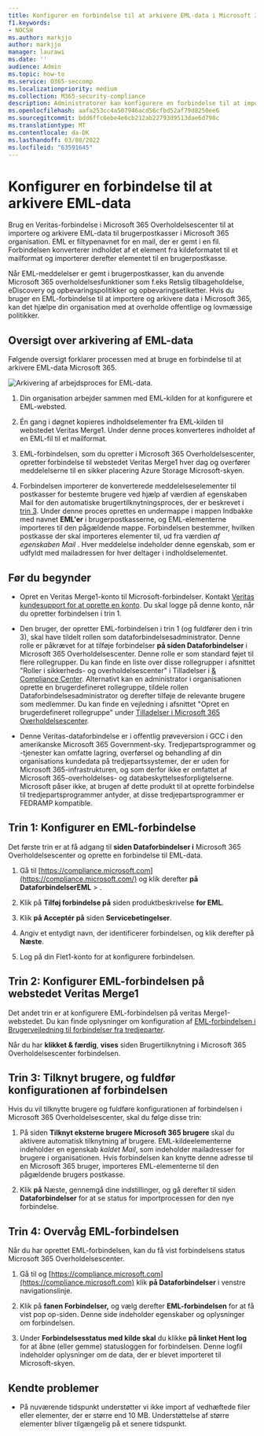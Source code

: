 ```yaml
---
title: Konfigurer en forbindelse til at arkivere EML-data i Microsoft 365
f1.keywords:
- NOCSH
ms.author: markjjo
author: markjjo
manager: laurawi
ms.date: ''
audience: Admin
ms.topic: how-to
ms.service: O365-seccomp
ms.localizationpriority: medium
ms.collection: M365-security-compliance
description: Administratorer kan konfigurere en forbindelse til at importere og arkivere EML-data fra Veritas i Microsoft 365. Med denne forbindelse kan du arkivere data fra tredjeparts datakilder i Microsoft 365. Når du har arkiveret disse data, kan du bruge overholdelsesfunktioner som f.eks. retslig tilbageholdelse, indholdssøgning og opbevaringspolitikker til at administrere tredjepartsdata.
ms.openlocfilehash: aafa253cc4a507946acd56cfbd52af79d8250ee6
ms.sourcegitcommit: bdd6ffc6ebe4e6cb212ab22793d9513dae6d798c
ms.translationtype: MT
ms.contentlocale: da-DK
ms.lasthandoff: 03/08/2022
ms.locfileid: "63591645"
---
```

# <a name="set-up-a-connector-to-archive-eml-data"></a>Konfigurer en forbindelse til at arkivere EML-data

Brug en Veritas-forbindelse i Microsoft 365 Overholdelsescenter til at importere og arkivere EML-data til brugerpostkasser i Microsoft 365 organisation. EML er filtypenavnet for en mail, der er gemt i en fil. Forbindelsen konverterer indholdet af et element fra kildeformatet til et mailformat og importerer derefter elementet til en brugerpostkasse.

Når EML-meddelelser er gemt i brugerpostkasser, kan du anvende Microsoft 365 overholdelsesfunktioner som f.eks Retslig tilbageholdelse, eDiscovery og opbevaringspolitikker og opbevaringsetiketter. Hvis du bruger en EML-forbindelse til at importere og arkivere data i Microsoft 365, kan det hjælpe din organisation med at overholde offentlige og lovmæssige politikker.

## <a name="overview-of-archiving-eml-data"></a>Oversigt over arkivering af EML-data

Følgende oversigt forklarer processen med at bruge en forbindelse til at arkivere EML-data Microsoft 365.

![Arkivering af arbejdsproces for EML-data.](../media/EMLConnectorWorkflow.png)

1. Din organisation arbejder sammen med EML-kilden for at konfigurere et EML-websted.

2. Én gang i døgnet kopieres indholdselementer fra EML-kilden til webstedet Veritas Merge1. Under denne proces konverteres indholdet af en EML-fil til et mailformat.

3. EML-forbindelsen, som du opretter i Microsoft 365 Overholdelsescenter, opretter forbindelse til webstedet Veritas Merge1 hver dag og overfører meddelelserne til en sikker placering Azure Storage Microsoft-skyen.

4. Forbindelsen importerer de konverterede meddelelseselementer til postkasser for bestemte brugere ved hjælp af værdien af  egenskaben Mail for den automatiske brugertilknytningsproces, der er beskrevet i [trin 3](#step-3-map-users-and-complete-the-connector-setup). Under denne proces oprettes en undermappe i mappen Indbakke med navnet **EML'er** i brugerpostkasserne, og EML-elementerne importeres til den pågældende mappe. Forbindelsen bestemmer, hvilken postkasse der skal importeres elementer til, ud fra værdien *af egenskaben Mail* . Hver meddelelse indeholder denne egenskab, som er udfyldt med mailadressen for hver deltager i indholdselementet.

## <a name="before-you-begin"></a>Før du begynder

- Opret en Veritas Merge1-konto til Microsoft-forbindelser. Kontakt [Veritas kundesupport for at oprette en konto](https://globanet.com/ms-connectors-contact). Du skal logge på denne konto, når du opretter forbindelsen i trin 1.

- Den bruger, der opretter EML-forbindelsen i trin 1 (og fuldfører den i trin 3), skal have tildelt rollen som dataforbindelsesadministrator. Denne rolle er påkrævet for at tilføje forbindelser **på siden Dataforbindelser** i Microsoft 365 Overholdelsescenter. Denne rolle er som standard føjet til flere rollegrupper. Du kan finde en liste over disse rollegrupper i afsnittet "Roller i sikkerheds- og overholdelsescenter" i Tilladelser i [& Compliance Center](../security/office-365-security/permissions-in-the-security-and-compliance-center.md#roles-in-the-security--compliance-center). Alternativt kan en administrator i organisationen oprette en brugerdefineret rollegruppe, tildele rollen Dataforbindelsesadministrator og derefter tilføje de relevante brugere som medlemmer. Du kan finde en vejledning i afsnittet "Opret en brugerdefineret rollegruppe" under [Tilladelser i Microsoft 365 Overholdelsescenter](microsoft-365-compliance-center-permissions.md#create-a-custom-role-group).

- Denne Veritas-dataforbindelse er i offentlig prøveversion i GCC i den amerikanske Microsoft 365 Government-sky. Tredjepartsprogrammer og -tjenester kan omfatte lagring, overførsel og behandling af din organisations kundedata på tredjepartssystemer, der er uden for Microsoft 365-infrastrukturen, og som derfor ikke er omfattet af Microsoft 365-overholdelses- og databeskyttelsesforpligtelserne. Microsoft påser ikke, at brugen af dette produkt til at oprette forbindelse til tredjepartsprogrammer antyder, at disse tredjepartsprogrammer er FEDRAMP kompatible.

## <a name="step-1-set-up-an-eml-connector"></a>Trin 1: Konfigurer en EML-forbindelse

Det første trin er at få adgang til **siden Dataforbindelser i** Microsoft 365 Overholdelsescenter og oprette en forbindelse til EML-data.

1. Gå til [https://compliance.microsoft.com](https://compliance.microsoft.com/) og klik derefter **på DataforbindelserEML** > .

2. Klik på **Tilføj forbindelse på** siden produktbeskrivelse **for EML**.

3. Klik **på Acceptér på** siden **Servicebetingelser**.

4. Angiv et entydigt navn, der identificerer forbindelsen, og klik derefter på **Næste**.

5. Log på din Flet1-konto for at konfigurere forbindelsen.

## <a name="step-2-configure-the-eml-connector-on-the-veritas-merge1-site"></a>Trin 2: Konfigurer EML-forbindelsen på webstedet Veritas Merge1

Det andet trin er at konfigurere EML-forbindelsen på veritas Merge1-webstedet. Du kan finde oplysninger om konfiguration af [EML-forbindelsen i Brugervejledning til forbindelser fra tredjeparter](https://docs.ms.merge1.globanetportal.com/Merge1%20Third-Party%20Connectors%20EML%20User%20Guide%20.pdf).

Når du har **klikket & færdig**, **vises** siden Brugertilknytning i Microsoft 365 Overholdelsescenter forbindelsen.

## <a name="step-3-map-users-and-complete-the-connector-setup"></a>Trin 3: Tilknyt brugere, og fuldfør konfigurationen af forbindelsen

Hvis du vil tilknytte brugere og fuldføre konfigurationen af forbindelsen i Microsoft 365 Overholdelsescenter, skal du følge disse trin:

1. På siden **Tilknyt eksterne brugere Microsoft 365 brugere** skal du aktivere automatisk tilknytning af brugere. EML-kildeelementerne indeholder en egenskab *kaldet Mail*, som indeholder mailadresser for brugere i organisationen. Hvis forbindelsen kan knytte denne adresse til en Microsoft 365 bruger, importeres EML-elementerne til den pågældende brugers postkasse.

2. Klik **på** Næste, gennemgå dine indstillinger, og gå derefter til siden **Dataforbindelser** for at se status for importprocessen for den nye forbindelse.

## <a name="step-4-monitor-the-eml-connector"></a>Trin 4: Overvåg EML-forbindelsen

Når du har oprettet EML-forbindelsen, kan du få vist forbindelsens status Microsoft 365 Overholdelsescenter.

1. Gå til og [https://compliance.microsoft.com](https://compliance.microsoft.com) klik **på Dataforbindelser** i venstre navigationslinje.

2. Klik på **fanen Forbindelser,** og vælg derefter **EML-forbindelsen** for at få vist pop op-siden. Denne side indeholder egenskaber og oplysninger om forbindelsen.

3. Under **Forbindelsesstatus med kilde skal** du klikke **på linket Hent log** for at åbne (eller gemme) statusloggen for forbindelsen. Denne logfil indeholder oplysninger om de data, der er blevet importeret til Microsoft-skyen.

## <a name="known-issues"></a>Kendte problemer

- På nuværende tidspunkt understøtter vi ikke import af vedhæftede filer eller elementer, der er større end 10 MB. Understøttelse af større elementer bliver tilgængelig på et senere tidspunkt.